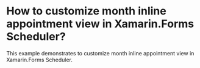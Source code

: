 # How to customize month inline appointment view in Xamarin.Forms Scheduler?

This example demonstrates to customize month inline appointment view in Xamarin.Forms Scheduler.
